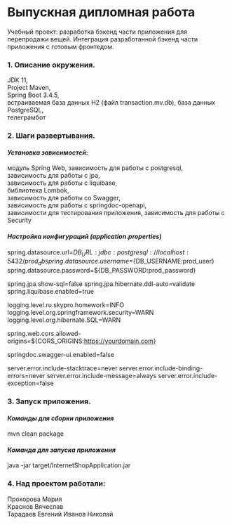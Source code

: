 # **Выпускная дипломная работа**

Учебный проект: разработка бэкенд части приложения для перепродажи вещей.
Интеграция разработанной бэкенд части приложения с готовым фронтедом.

### 1. Описание окружения.
JDK 11,  
Project Maven,  
Spring Boot 3.4.5,  
встраиваемая база данных H2 (файл transaction.mv.db),
база данных PostgreSQL,  
телеграмбот

### 2. Шаги развертывания.
#### *Установка зависимостей:*
модуль Spring Web, 
зависимость для работы с postgresql,  
зависимость для работы с jpa,  
зависимость для работы с liquibase,  
библиотека Lombok,  
зависимость для работы со Swagger,  
зависимость для работы с springdoc-openapi,  
зависимости для тестирования приложения,
зависимость для работы с Security

#### *Настройка конфигураций (application.properties)*

spring.datasource.url=${DB_URL:jdbc:postgresql://localhost:5432/prod_db}
spring.datasource.username=${DB_USERNAME:prod_user}
spring.datasource.password=${DB_PASSWORD:prod_password}

spring.jpa.show-sql=false
spring.jpa.hibernate.ddl-auto=validate
spring.liquibase.enabled=true

logging.level.ru.skypro.homework=INFO
logging.level.org.springframework.security=WARN
logging.level.org.hibernate.SQL=WARN

spring.web.cors.allowed-origins=${CORS_ORIGINS:https://yourdomain.com}

springdoc.swagger-ui.enabled=false

server.error.include-stacktrace=never
server.error.include-binding-errors=never
server.error.include-message=always
server.error.include-exception=false

### 3. Запуск приложения.
#### *Команды для сборки приложения*
mvn clean package
#### *Команда для запуска приложения*
java -jar target/InternetShopApplication.jar

### 4. Над проектом работали:
Прохорова Мария  
Краснов Вячеслав  
Тарадаев Евгений 
Иванов Николай


